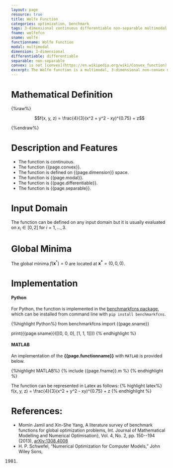 ```yaml
---
layout: page
resource: true
title: Wolfe Function
categories: optimization, benchmark
tags: 3-dimensional continuous differentiable non-separable multimodal non-convex
fname: wolfefcn
sname: wolfe
functionname: Wolfe Function
modal: multimodal
dimension: 3-dimensional
differentiable: differentiable
separable: non-separable
convex: is not [convex](https://en.wikipedia.org/wiki/Convex_function)
excerpt: The Wolfe function is a multimodal, 3-dimensional non-convex mathematical function widely used for testing optimization algorithms
---
```



# Mathematical Definition

{%raw%}

$$f(x, y, z) = \frac{4}{3}(x^2 + y^2 - xy)^{0.75} + z$$

{%endraw%}

# Description and Features
* The function is continuous.
* The function {{page.convex}}.
* The function is defined on {{page.dimension}} space.
* The function is {{page.modal}}.
* The function is {{page.differentiable}}.
* The function is {{page.separable}}.

# Input Domain
The function can be defined on any input domain but it is usually evaluated on $x_i \in [0, 2]$ for $i=1, ..., 3$.

# Global Minima
The global minima $f(\textbf{x}^{\ast})=0$ are located at $\mathbf{x^\ast}=(0, 0, 0)$.

# Implementation
#### Python
For Python, the function is implemented in the [benchmarkfcns package](https://github.com/mazhar-ansari-ardeh/BenchmarkFcns), which can be installed from command line with `pip install benchmarkfcns`. 

{%highlight Python%}
from benchmarkfcns import {{page.sname}}

print({{page.sname}}([[0, 0, 0],
              [1, 1, 1]]))
{% endhighlight %}

#### MATLAB
An implementation of the **{{page.functionname}}** with `MATLAB` is provided below. 

{%highlight MATLAB%}
{% include {{page.fname}}.m %}
{% endhighlight %}

The function can be represented in Latex as follows:
{% highlight latex%}
f(x, y, z) = \frac{4}{3}(x^2 + y^2 - xy)^{0.75} + z
{% endhighlight %}

# References:
* Momin Jamil and Xin-She Yang, A literature survey of benchmark functions for global optimization problems, Int. Journal of Mathematical Modelling 
and Numerical Optimisation}, Vol. 4, No. 2, pp. 150--194 (2013), [arXiv:1308.4008](arXiv:1308.4008)
* H. P. Schwefel, “Numerical Optimization for Computer Models,” John Wiley Sons,
1981.
